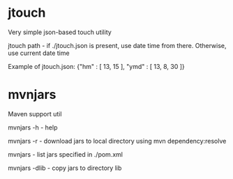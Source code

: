 jtouch
======

Very simple json-based touch utility

jtouch path - if ./jtouch.json is present, use date time from there. Otherwise, use current date time

Example of jtouch.json: {"hm" : [ 13, 15 ], "ymd" : [ 13, 8, 30 ]}

mvnjars
=======

Maven support util

mvnjars -h     - help

mvnjars -r     - download jars to local directory using mvn dependency:resolve

mvnjars        - list jars specified in ./pom.xml

mvnjars -dlib  - copy jars to directory lib 

